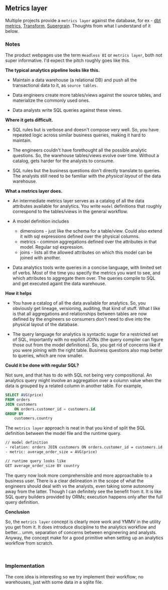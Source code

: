 ## Metrics layer

Multiple projects provide a `metrics layer` against the database, for ex - [dbt metrics](https://docs.getdbt.com/docs/dbt-cloud/using-dbt-cloud/cloud-metrics-layer), [Transform](https://transform.co/), [Supergrain](https://www.supergrain.com/how-it-works).  Thoughts from what I understand of it below.  


### Notes

The product webpages use the term `Headless BI` or `metrics layer`, both not super informative.  I'd expect the pitch roughly goes like this. 

**The typical analytics pipeline looks like this.**

* Maintain a data warehouse (a relational DB) and push all the transactional data to it, as `source tables`. 

* Data engineers create more tables/views against the source tables, and materialize the commonly used ones.

* Data analysts write SQL queries against these views. 

**Where it gets difficult.** 

* SQL rules but is verbose and doesn't compose very well. So, you have repeated logic across similar business queries, making it hard to maintain. 

* The engineers couldn't have forethought all the possible analytic questions. So, the warehouse tables/views evolve over time. Without a catalog, gets harder for the analysts to consume. 

* SQL rules but the business questions don't directly translate to queries. The analysts still need to be familiar with the _physical layout_ of the data warehouse. 

**What a metrics layer does.** 

* An intermediate metrics layer serves as a catalog of all the data attributes available for analytics. You write `model` definitions that roughly correspond to the tables/views in the general workflow. 

* A model definition includes
  * dimensions - just like the schema for a table/view. Could also extend it with sql expressions defined over the physical columns. 
  * metrics - common aggregations defined over the attributes in that model. Regular sql expression. 
  * joins - lists all the allowed attributes on which this model can be joined with another. 

* Data analytics tools write queries in a concise language, with limited set of verbs. Most of the time you specify the metrics you want to see, and which attributes to aggregate them over.  The queries compile to SQL and get executed againt the data warehouse. 

**How it helps**

* You have a catalog of all the data available for analytics. So, you obviously get lineage, versioning, auditing, that kind of stuff. What I like is that all aggregations and relationships between tables are now defined by the engineers so consumers don't need to dive into the physical layout of the database. 

* The query language for analytics is syntactic sugar for a restricted set of SQL, importantly with no explicit JOINs (the query compiler can figure those out from the model definitions). So, you get rid of concerns like if you were joining with the right table. Business questions also map better to queries, which are now smaller. 

**Could it be done with regular SQL?**

Not sure, and that has to do with SQL not being very compositional. An analytics query might involve an aggregation over a column value when the data is grouped by a related column in another table. For example, 

```sql
SELECT AVG(price) 
FROM orders
JOIN customers
    ON orders.customer_id = customers.id
GROUP BY 
    customers.country
```

The `metrics layer` approach is neat in that you kind of split the SQL definition between the model file and the runtime query. 

```txt
// model definition
- relation: orders JOIN customers ON orders.customer_id = customers.id
- metric: average_order_size = AVG(price)

// runtime query looks like
GET average_order_size BY country
```

The query now look more comprehensible and more approachable to a business user. There is a clear delineation in the scope of what the engineers should deal with vs the analysts, even taking some autonomy away from the latter. Though I can definitely see the benefit from it.  It is like SQL query builders provided by ORMs; execution happens only after the full query definition. 

**Conclusion**

So, the `metrics layer` concept is clearly more work and YMMV in the utility you get from it. It does introduce discipline to the analytics workflow and better... umm, separation of concerns between engineering and analysts.  Anyway, the concept make for a good primitive when setting up an analytics workflow from scratch. 


<br>

### Implementation

The core idea is interesting so we try implement their workflow; no warehouses, just with some data in a sqlite file. 